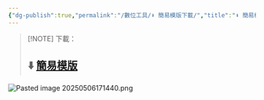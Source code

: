 ```yaml
---
{"dg-publish":true,"permalink":"/數位工具/⬇️ 簡易模版下載/","title":"⬇️ 簡易模版下載","tags":["📝數位工具交流beta","🎯學習歷程檔案","obsidian"],"noteIcon":"3","created":"2025-05-06T17:40:34.000+08:00","updated":"2025-05-06T17:24:29.000+08:00"}
---
```




> [!NOTE] 下載：
> ## ⬇️ [簡易模版](https://1drv.ms/f/c/1698215ca2d0889b/EsJOc_3Iw8JAoFPK4UkZ3joB2tszy5tM4t0b33iZ5Dgo0w?e=YaWGgm) 




![Pasted image 20250506171440.png](/img/user/img/Pasted%20image%2020250506171440.png)

